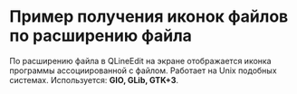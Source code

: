 # Пример получения иконок файлов по расширению файла
По расширению файла в QLineEdit на экране отображается иконка программы ассоциированной с файлом. 
Работает на Unix подобных системах. 
Используется: **GIO, GLib, GTK+3**.
